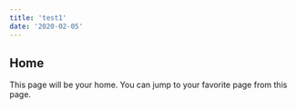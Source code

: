 ```yaml
---
title: 'test1'
date: '2020-02-05'
---
```


## Home
This page will be your home. You can jump to your favorite page from this page.


